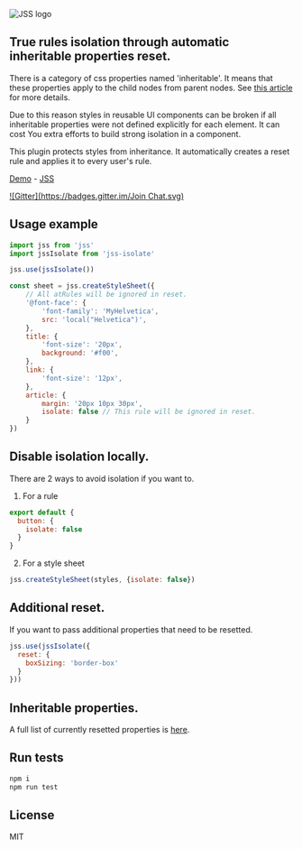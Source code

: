 ![JSS logo](https://avatars1.githubusercontent.com/u/9503099?v=3&s=60)

## True rules isolation through automatic inheritable properties reset.

There is a category of css properties named 'inheritable'. It means that these properties apply to the child nodes from parent nodes. See [this article](
https://developer.mozilla.org/en-US/docs/Web/Guide/CSS/Getting_started/Cascading_and_inheritance) for more details.

Due to this reason styles in reusable UI components can be broken if all inheritable properties were not defined explicitly for each element. It can cost You extra efforts to build strong isolation in a component.

This plugin protects styles from inheritance. It automatically creates a reset rule and applies it to every user's rule.

[Demo](http://cssinjs.github.io/examples/index.html#plugin-jss-isolate) -
[JSS](https://github.com/cssinjs/jss)

[![Gitter](https://badges.gitter.im/Join Chat.svg)](https://gitter.im/cssinjs/lobby)


## Usage example

```javascript
import jss from 'jss'
import jssIsolate from 'jss-isolate'

jss.use(jssIsolate())

const sheet = jss.createStyleSheet({
	// All atRules will be ignored in reset.
	'@font-face': {
		'font-family': 'MyHelvetica',
		src: 'local("Helvetica")',
	},
	title: {
		'font-size': '20px',
		background: '#f00',
	},
	link: {
		'font-size': '12px',
	},
	article: {
		margin: '20px 10px 30px',
		isolate: false // This rule will be ignored in reset.
	}
})

```

## Disable isolation locally.

There are 2 ways to avoid isolation if you want to.

1. For a rule

  ```javascript
  export default {
    button: {
      isolate: false
    }
  }
  ```

2. For a style sheet

  ```javascript
  jss.createStyleSheet(styles, {isolate: false})
  ```

## Additional reset.

If you want to pass additional properties that need to be resetted.

```javascript
jss.use(jssIsolate({
  reset: {
    boxSizing: 'border-box'
  }
}))
```

## Inheritable properties.

A full list of currently resetted properties is [here](./src/reset.js).

## Run tests

```bash
npm i
npm run test
```

## License

MIT
